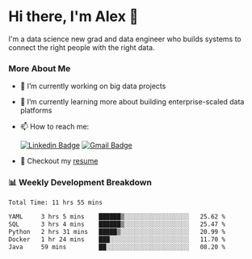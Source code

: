 # Hi there, I'm Alex  👋

I'm a data science new grad and data engineer who builds systems to connect the right people with the right data. 

### More About Me

- 🔭 I’m currently working on big data projects
- 🌱 I’m currently learning more about building enterprise-scaled data platforms
- 📫 How to reach me:

  [![Linkedin Badge](https://img.shields.io/badge/LinkedIn-0077B5?style=for-the-badge&logo=linkedin&logoColor=white)](https://www.linkedin.com/in/alex-chen-112523chen/) [![Gmail Badge](https://img.shields.io/badge/Gmail-D14836?style=for-the-badge&logo=gmail&logoColor=white)](mailto:itsalexchen@gmail.com)
- 📝 Checkout my [resume](https://itsalexchen.vercel.app/AlexChenResume.pdf)



### 📊 Weekly Development Breakdown
<!--START_SECTION:waka-->

```txt
Total Time: 11 hrs 55 mins

YAML     3 hrs 5 mins    ██████▒░░░░░░░░░░░░░░░░░░   25.62 %
SQL      3 hrs 4 mins    ██████▒░░░░░░░░░░░░░░░░░░   25.47 %
Python   2 hrs 31 mins   █████▒░░░░░░░░░░░░░░░░░░░   20.99 %
Docker   1 hr 24 mins    ███░░░░░░░░░░░░░░░░░░░░░░   11.70 %
Java     59 mins         ██░░░░░░░░░░░░░░░░░░░░░░░   08.20 %
```

<!--END_SECTION:waka-->
